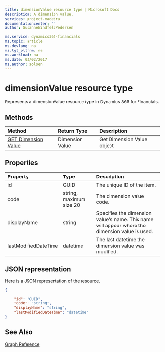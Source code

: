 ```yaml
---
title: dimensionValue resource type | Microsoft Docs
description: A dimension value.
services: project-madeira
documentationcenter: ''
author: SusanneWindfeldPedersen

ms.service: dynamics365-financials
ms.topic: article
ms.devlang: na
ms.tgt_pltfrm: na
ms.workload: na
ms.date: 03/02/2017
ms.author: solsen
---
```


# dimensionValue resource type
Represents a dimensionValue resource type in Dynamics 365 for Financials.

## Methods

| Method       | Return Type  |Description|
|:---------------|:--------|:----------|
|[GET Dimension Value](../api/dynamics_get_dimensionvalue.md)|Dimension Value|Get Dimension Value object|


## Properties
| Property	   | Type	|Description|
|:---------------|:--------|:----------|
|id|GUID|The unique ID of the item.|
|code|string, maximum size 20|The dimension value code.|
|displayName|string|Specifies the dimension value's name. This name will appear where the dimension value is used.|
|lastModifiedDateTime|datetime|The last datetime the dimension value was modified.|  


## JSON representation

Here is a JSON representation of the resource.


```json
{

    "id": "GUID",
    "code": "string",
    "displayName": "string",
    "lastModifiedDateTime": "datetime"
}
```

## See Also
[Graph Reference](../api/dynamics_graph_reference.md)  
